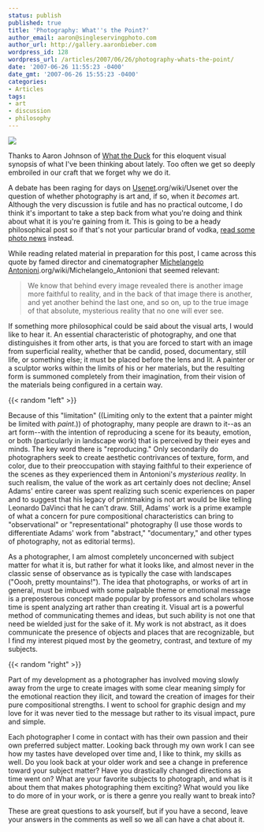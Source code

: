 ```yaml
---
status: publish
published: true
title: 'Photography: What''s the Point?'
author_email: aaron@singleservingphoto.com
author_url: http://gallery.aaronbieber.com
wordpress_id: 128
wordpress_url: /articles/2007/06/26/photography-whats-the-point/
date: '2007-06-26 11:55:23 -0400'
date_gmt: '2007-06-26 15:55:23 -0400'
categories:
- Articles
tags:
- art
- discussion
- philosophy
---
```


![](/articles/images/WTD210.gif)

Thanks to Aaron Johnson of [What the Duck](http://www.whattheduck.net) for this
eloquent visual synopsis of what I've been thinking about lately. Too often we
get so deeply embroiled in our craft that we forget why we do it.

A debate has been raging for days
on [Usenet](http://en.wikipedia).org/wiki/Usenet over the question of whether
photography is art and, if so, when it _becomes_ art. Although the very
discussion is futile and has no practical outcome, I do think it's important to
take a step back from what you're doing and think about what it is you're
gaining from it. This is going to be a heady philosophical post so if that's not
your particular brand of vodka, [read some photo news][news] instead.<!--more-->

[news]: http://www.google.com/reader/shared/user/15563285598058491045/label/photography

While reading related material in preparation for this post, I came across this
quote by famed director and cinematographer
[Michelangelo Antonioni](http://en.wikipedia).org/wiki/Michelangelo_Antonioni
that seemed relevant:

> We know that behind every image revealed there is another image more faithful
> to reality, and in the back of that image there is another, and yet another
> behind the last one, and so on, up to the true image of that absolute,
> mysterious reality that no one will ever see.

If something more philosophical could be said about the visual arts, I would
like to hear it. An essential characteristic of photography, and one that
distinguishes it from other arts, is that you are forced to start with an image
from superficial reality, whether that be candid, posed, documentary, still
life, or something else; it must be placed before the lens and lit. A painter or
a sculptor works within the limits of his or her materials, but the resulting
form is summoned completely from their imagination, from their vision of the
materials being configured in a certain way.

{{< random "left" >}}

Because of this "limitation" ((Limiting only to the extent that a painter might
be limited with _paint_.)) of photography, many people are drawn to it--as an
art form--with the intention of reproducing a scene for its beauty, emotion, or
both (particularly in landscape work) that is perceived by their eyes and
minds. The key word there is "reproducing." Only secondarily do photographers
seek to create aesthetic contrivances of texture, form, and color, due to their
preoccupation with staying faithful to their experience of the scenes as they
experienced them in Antonioni's _mysterious reality_. In such realism, the value
of the work as art certainly does not decline; Ansel Adams' entire career was
spent realizing such scenic experiences on paper and to suggest that his legacy
of printmaking is not art would be like telling Leonardo DaVinci that he can't
draw. Still, Adams' work is a prime example of what a concern for pure
compositional characteristics can bring to "observational" or "representational"
photography (I use those words to differentiate Adams' work from "abstract,"
"documentary," and other types of photography, not as editorial terms).

As a photographer, I am almost completely unconcerned with subject matter for
what it is, but rather for what it looks like, and almost never in the classic
sense of observance as is typically the case with landscapes ("Oooh, pretty
mountains!"). The idea that photographs, or works of art in general, must be
imbued with some palpable theme or emotional message is a preposterous concept
made popular by professors and scholars whose time is spent analyzing art rather
than creating it.  Visual art is a powerful method of communicating themes and
ideas, but such ability is not one that need be wielded just for the sake of
it. My work is not abstract, as it does communicate the presence of objects and
places that are recognizable, but I find my interest piqued most by the
geometry, contrast, and texture of my subjects.

{{< random "right" >}}

Part of my development as a photographer has involved moving slowly away from
the urge to create images with some clear meaning simply for the emotional
reaction they ilicit, and toward the creation of images for their pure
compositional strengths. I went to school for graphic design and my love for it
was never tied to the message but rather to its visual impact, pure and simple.

Each photographer I come in contact with has their own passion and their own
preferred subject matter. Looking back through my own work I can see how my
tastes have developed over time and, I like to think, my skills as well. Do you
look back at your older work and see a change in preference toward your subject
matter? Have you drastically changed directions as time went on? What are your
favorite subjects to photograph, and what is it about them that makes
photographing them exciting? What would you like to do more of in your work, or
is there a genre you really want to break into?

These are great questions to ask yourself, but if you have a second, leave your
answers in the comments as well so we all can have a chat about it.
